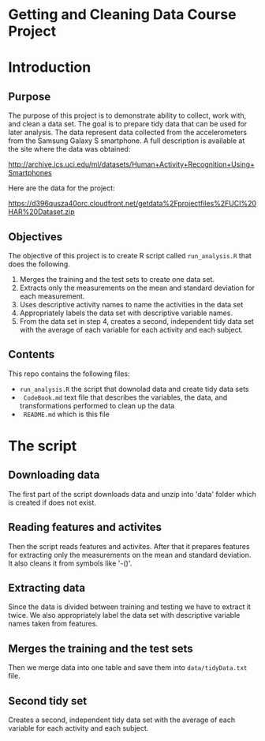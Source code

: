 Getting and Cleaning Data Course Project 
========================================

# Introduction #

## Purpose ##


The purpose of this project is to demonstrate ability to collect, work
with, and clean a data set. The goal is to prepare tidy data that can
be used for later analysis. The data represent data collected from the
accelerometers from the Samsung Galaxy S smartphone. A full
description is available at the site where the data was obtained:

<http://archive.ics.uci.edu/ml/datasets/Human+Activity+Recognition+Using+Smartphones>

Here are the data for the project: 

<https://d396qusza40orc.cloudfront.net/getdata%2Fprojectfiles%2FUCI%20HAR%20Dataset.zip>

## Objectives ##

The objective of this project is to create R script called
`run_analysis.R` that does the following.

1. Merges the training and the test sets to create one data set.
2. Extracts only the measurements on the mean and standard deviation
   for each measurement.
3. Uses descriptive activity names to name the activities in the data
   set
4. Appropriately labels the data set with descriptive variable names.
5. From the data set in step 4, creates a second, independent tidy
   data set with the average of each variable for each activity and
   each subject.


## Contents ##

This repo contains the following files:

* `run_analysis.R` the script that downolad data and create tidy data sets
* ` CodeBook.md` text file that describes the variables, the data, and 
  transformations performed to clean up the data
* ` README.md` which is this file

# The script #

## Downloading data ##

The first part of the script downloads data and unzip into 'data'
folder which is created if does not exist.

## Reading features and activites ##

Then the script reads features and activites. After that it prepares
features for extracting only the measurements on the mean and standard
deviation. It also cleans it from symbols like '-()'.

## Extracting data ##

Since the data is divided between training and testing we have to
extract it twice. We also appropriately label the data set with descriptive
variable names taken from features.

## Merges the training and the test sets ##

Then we merge data into one table and save them into `data/tidyData.txt` file.

## Second tidy set ##

Creates a second, independent tidy data set with the average of each
variable for each activity and each subject.

